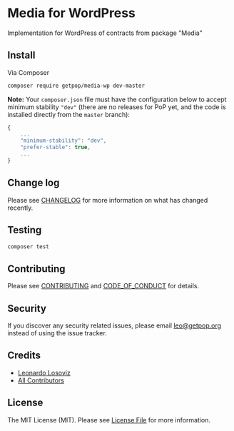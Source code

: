# Media for WordPress

<!--
[![Latest Version on Packagist][ico-version]][link-packagist]
[![Software License][ico-license]](LICENSE.md)
[![Build Status][ico-travis]][link-travis]
[![Coverage Status][ico-scrutinizer]][link-scrutinizer]
[![Quality Score][ico-code-quality]][link-code-quality]
[![Total Downloads][ico-downloads]][link-downloads]
-->

Implementation for WordPress of contracts from package "Media"

## Install

Via Composer

``` bash
composer require getpop/media-wp dev-master
```

**Note:** Your `composer.json` file must have the configuration below to accept minimum stability `"dev"` (there are no releases for PoP yet, and the code is installed directly from the `master` branch):

```javascript
{
    ...
    "minimum-stability": "dev",
    "prefer-stable": true,
    ...
}
```

<!--
## Usage

``` php
```
-->

## Change log

Please see [CHANGELOG](CHANGELOG.md) for more information on what has changed recently.

## Testing

``` bash
composer test
```

## Contributing

Please see [CONTRIBUTING](CONTRIBUTING.md) and [CODE_OF_CONDUCT](CODE_OF_CONDUCT.md) for details.

## Security

If you discover any security related issues, please email leo@getpop.org instead of using the issue tracker.

## Credits

- [Leonardo Losoviz][link-author]
- [All Contributors][link-contributors]

## License

The MIT License (MIT). Please see [License File](LICENSE.md) for more information.

[ico-version]: https://img.shields.io/packagist/v/getpop/media-wp.svg?style=flat-square
[ico-license]: https://img.shields.io/badge/license-MIT-brightgreen.svg?style=flat-square
[ico-travis]: https://img.shields.io/travis/getpop/media-wp/master.svg?style=flat-square
[ico-scrutinizer]: https://img.shields.io/scrutinizer/coverage/g/getpop/media-wp.svg?style=flat-square
[ico-code-quality]: https://img.shields.io/scrutinizer/g/getpop/media-wp.svg?style=flat-square
[ico-downloads]: https://img.shields.io/packagist/dt/getpop/media-wp.svg?style=flat-square

[link-packagist]: https://packagist.org/packages/getpop/media-wp
[link-travis]: https://travis-ci.org/getpop/media-wp
[link-scrutinizer]: https://scrutinizer-ci.com/g/getpop/media-wp/code-structure
[link-code-quality]: https://scrutinizer-ci.com/g/getpop/media-wp
[link-downloads]: https://packagist.org/packages/getpop/media-wp
[link-author]: https://github.com/leoloso
[link-contributors]: ../../contributors
